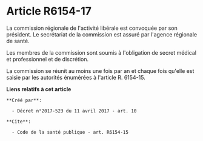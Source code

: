 # Article R6154-17

La commission régionale de l'activité libérale est convoquée par son président. Le secrétariat de la commission est assuré
par l'agence régionale de santé. 

Les membres de la commission sont soumis à l'obligation de secret médical et professionnel et de discrétion. 

La commission se réunit au moins une fois par an et chaque fois qu'elle est saisie par les autorités énumérées à l'article R.
6154-15.

**Liens relatifs à cet article**

	**Créé par**:

	  - Décret n°2017-523 du 11 avril 2017 - art. 10

	**Cite**:

	  - Code de la santé publique - art. R6154-15
